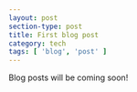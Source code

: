 ```yaml
---
layout: post
section-type: post
title: First blog post
category: tech
tags: [ 'blog', 'post' ]
---
```


Blog posts will be coming soon!